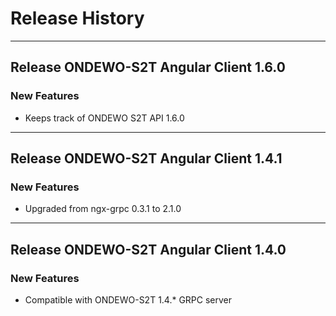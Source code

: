 # Release History
*****************

## Release ONDEWO-S2T Angular Client 1.6.0

### New Features
* Keeps track of ONDEWO S2T API 1.6.0

***

## Release ONDEWO-S2T Angular Client 1.4.1

### New Features
* Upgraded from ngx-grpc 0.3.1 to 2.1.0

***

## Release ONDEWO-S2T Angular Client 1.4.0

### New Features
 * Compatible with ONDEWO-S2T 1.4.* GRPC server
